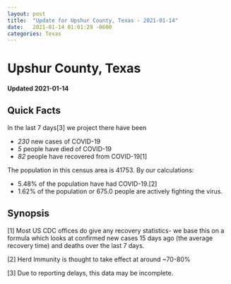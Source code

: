 ```yaml
---
layout: post
title:  "Update for Upshur County, Texas - 2021-01-14"
date:   2021-01-14 01:01:29 -0600
categories: Texas
---
```


# Upshur County, Texas
#### Updated 2021-01-14

## Quick Facts

In the last 7 days[3] we project there have been
- *230* new cases of COVID-19
- *5* people have died of COVID-19
- *82* people have recovered from COVID-19[1]

The population in this census area is 41753. By our calculations:
- 5.48% of the population have had COVID-19.[2]
- 1.62% of the population or 675.0 people are actively fighting the virus.

## Synopsis




[1] Most US CDC offices do give any recovery statistics- we base this on a formula which looks at confirmed new cases
15 days ago (the average recovery time) and deaths over the last 7 days.

[2] Herd Immunity is thought to take effect at around ~70-80%

[3] Due to reporting delays, this data may be incomplete.
 
    